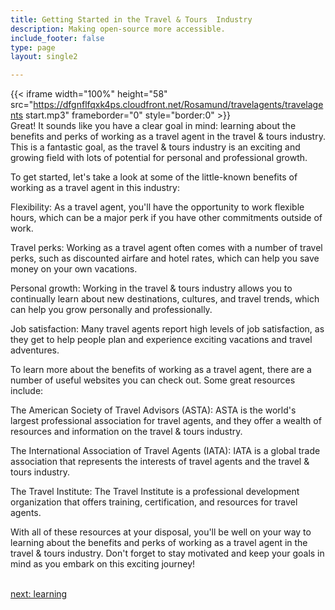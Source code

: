 ```yaml
---
title: Getting Started in the Travel & Tours  Industry
description: Making open-source more accessible.
include_footer: false
type: page
layout: single2

---
```


{{< iframe width="100%" height="58" src="https://dfgnflfqxk4ps.cloudfront.net/Rosamund/travelagents/travelagents start.mp3" frameborder="0" style="border:0" >}}<br>
Great! It sounds like you have a clear goal in mind: learning about the benefits and perks of working as a travel agent in the travel & tours industry. This is a fantastic goal, as the travel & tours industry is an exciting and growing field with lots of potential for personal and professional growth.

To get started, let's take a look at some of the little-known benefits of working as a travel agent in this industry:

Flexibility: As a travel agent, you'll have the opportunity to work flexible hours, which can be a major perk if you have other commitments outside of work.

Travel perks: Working as a travel agent often comes with a number of travel perks, such as discounted airfare and hotel rates, which can help you save money on your own vacations.

Personal growth: Working in the travel & tours industry allows you to continually learn about new destinations, cultures, and travel trends, which can help you grow personally and professionally.

Job satisfaction: Many travel agents report high levels of job satisfaction, as they get to help people plan and experience exciting vacations and travel adventures.

To learn more about the benefits of working as a travel agent, there are a number of useful websites you can check out. Some great resources include:

The American Society of Travel Advisors (ASTA): ASTA is the world's largest professional association for travel agents, and they offer a wealth of resources and information on the travel & tours industry.

The International Association of Travel Agents (IATA): IATA is a global trade association that represents the interests of travel agents and the travel & tours industry.

The Travel Institute: The Travel Institute is a professional development organization that offers training, certification, and resources for travel agents.

With all of these resources at your disposal, you'll be well on your way to learning about the benefits and perks of working as a travel agent in the travel & tours industry. Don't forget to stay motivated and keep your goals in mind as you embark on this exciting journey!

<br>
<a href="https://insights.workdojos.com/travelagents/learning">next: learning</a>
</p>